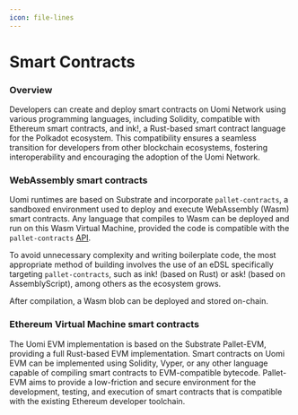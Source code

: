 ```yaml
---
icon: file-lines
---
```


# Smart Contracts

### Overview[​](https://docs.astar.network/docs/learn/smart-contracts#overview) <a href="#overview" id="overview"></a>

Developers can create and deploy smart contracts on Uomi Network using various programming languages, including Solidity, compatible with Ethereum smart contracts, and ink!, a Rust-based smart contract language for the Polkadot ecosystem. This compatibility ensures a seamless transition for developers from other blockchain ecosystems, fostering interoperability and encouraging the adoption of the Uomi Network.

### WebAssembly smart contracts[​](https://docs.astar.network/docs/learn/smart-contracts#webassembly-smart-contracts) <a href="#webassembly-smart-contracts" id="webassembly-smart-contracts"></a>

Uomi runtimes are based on Substrate and incorporate `pallet-contracts`, a sandboxed environment used to deploy and execute WebAssembly (Wasm) smart contracts. Any language that compiles to Wasm can be deployed and run on this Wasm Virtual Machine, provided the code is compatible with the `pallet-contracts` [API](https://docs.rs/pallet-contracts/latest/pallet_contracts/api_doc/trait.Current.html).

To avoid unnecessary complexity and writing boilerplate code, the most appropriate method of building involves the use of an eDSL specifically targeting `pallet-contracts`, such as ink! (based on Rust) or ask! (based on AssemblyScript), among others as the ecosystem grows.&#x20;

After compilation, a Wasm blob can be deployed and stored on-chain.

### Ethereum Virtual Machine smart contracts[​](https://docs.astar.network/docs/learn/smart-contracts#ethereum-virtual-machine-smart-contracts) <a href="#ethereum-virtual-machine-smart-contracts" id="ethereum-virtual-machine-smart-contracts"></a>

The Uomi EVM implementation is based on the Substrate Pallet-EVM, providing a full Rust-based EVM implementation. Smart contracts on Uomi EVM can be implemented using Solidity, Vyper, or any other language capable of compiling smart contracts to EVM-compatible bytecode. Pallet-EVM aims to provide a low-friction and secure environment for the development, testing, and execution of smart contracts that is compatible with the existing Ethereum developer toolchain.
